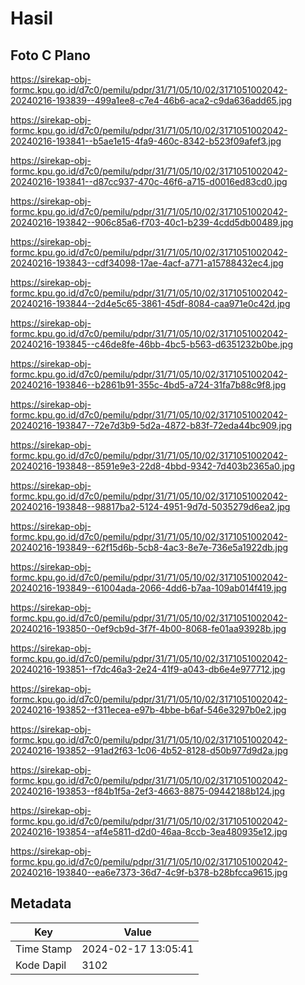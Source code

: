 # Hasil

## Foto C Plano

https://sirekap-obj-formc.kpu.go.id/d7c0/pemilu/pdpr/31/71/05/10/02/3171051002042-20240216-193839--499a1ee8-c7e4-46b6-aca2-c9da636add65.jpg

https://sirekap-obj-formc.kpu.go.id/d7c0/pemilu/pdpr/31/71/05/10/02/3171051002042-20240216-193841--b5ae1e15-4fa9-460c-8342-b523f09afef3.jpg

https://sirekap-obj-formc.kpu.go.id/d7c0/pemilu/pdpr/31/71/05/10/02/3171051002042-20240216-193841--d87cc937-470c-46f6-a715-d0016ed83cd0.jpg

https://sirekap-obj-formc.kpu.go.id/d7c0/pemilu/pdpr/31/71/05/10/02/3171051002042-20240216-193842--906c85a6-f703-40c1-b239-4cdd5db00489.jpg

https://sirekap-obj-formc.kpu.go.id/d7c0/pemilu/pdpr/31/71/05/10/02/3171051002042-20240216-193843--cdf34098-17ae-4acf-a771-a15788432ec4.jpg

https://sirekap-obj-formc.kpu.go.id/d7c0/pemilu/pdpr/31/71/05/10/02/3171051002042-20240216-193844--2d4e5c65-3861-45df-8084-caa971e0c42d.jpg

https://sirekap-obj-formc.kpu.go.id/d7c0/pemilu/pdpr/31/71/05/10/02/3171051002042-20240216-193845--c46de8fe-46bb-4bc5-b563-d6351232b0be.jpg

https://sirekap-obj-formc.kpu.go.id/d7c0/pemilu/pdpr/31/71/05/10/02/3171051002042-20240216-193846--b2861b91-355c-4bd5-a724-31fa7b88c9f8.jpg

https://sirekap-obj-formc.kpu.go.id/d7c0/pemilu/pdpr/31/71/05/10/02/3171051002042-20240216-193847--72e7d3b9-5d2a-4872-b83f-72eda44bc909.jpg

https://sirekap-obj-formc.kpu.go.id/d7c0/pemilu/pdpr/31/71/05/10/02/3171051002042-20240216-193848--8591e9e3-22d8-4bbd-9342-7d403b2365a0.jpg

https://sirekap-obj-formc.kpu.go.id/d7c0/pemilu/pdpr/31/71/05/10/02/3171051002042-20240216-193848--98817ba2-5124-4951-9d7d-5035279d6ea2.jpg

https://sirekap-obj-formc.kpu.go.id/d7c0/pemilu/pdpr/31/71/05/10/02/3171051002042-20240216-193849--62f15d6b-5cb8-4ac3-8e7e-736e5a1922db.jpg

https://sirekap-obj-formc.kpu.go.id/d7c0/pemilu/pdpr/31/71/05/10/02/3171051002042-20240216-193849--61004ada-2066-4dd6-b7aa-109ab014f419.jpg

https://sirekap-obj-formc.kpu.go.id/d7c0/pemilu/pdpr/31/71/05/10/02/3171051002042-20240216-193850--0ef9cb9d-3f7f-4b00-8068-fe01aa93928b.jpg

https://sirekap-obj-formc.kpu.go.id/d7c0/pemilu/pdpr/31/71/05/10/02/3171051002042-20240216-193851--f7dc46a3-2e24-41f9-a043-db6e4e977712.jpg

https://sirekap-obj-formc.kpu.go.id/d7c0/pemilu/pdpr/31/71/05/10/02/3171051002042-20240216-193852--f311ecea-e97b-4bbe-b6af-546e3297b0e2.jpg

https://sirekap-obj-formc.kpu.go.id/d7c0/pemilu/pdpr/31/71/05/10/02/3171051002042-20240216-193852--91ad2f63-1c06-4b52-8128-d50b977d9d2a.jpg

https://sirekap-obj-formc.kpu.go.id/d7c0/pemilu/pdpr/31/71/05/10/02/3171051002042-20240216-193853--f84b1f5a-2ef3-4663-8875-09442188b124.jpg

https://sirekap-obj-formc.kpu.go.id/d7c0/pemilu/pdpr/31/71/05/10/02/3171051002042-20240216-193854--af4e5811-d2d0-46aa-8ccb-3ea480935e12.jpg

https://sirekap-obj-formc.kpu.go.id/d7c0/pemilu/pdpr/31/71/05/10/02/3171051002042-20240216-193840--ea6e7373-36d7-4c9f-b378-b28bfcca9615.jpg


## Metadata

| Key        | Value               |
| ---------- | ------------------- |
| Time Stamp | 2024-02-17 13:05:41 |
| Kode Dapil | 3102                |



